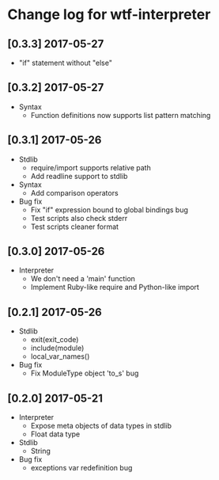 # Change log for wtf-interpreter

## [0.3.3] 2017-05-27
- "if" statement without "else"

## [0.3.2] 2017-05-27
- Syntax
  - Function definitions now supports
    list pattern matching

## [0.3.1] 2017-05-26
- Stdlib
  - require/import supports relative path
  - Add readline support to stdlib
- Syntax
  - Add comparison operators
- Bug fix
  - Fix "if" expression bound to global bindings bug
  - Test scripts also check stderr
  - Test scripts cleaner format

## [0.3.0] 2017-05-26
- Interpreter
  - We don't need a 'main' function
  - Implement Ruby-like require and Python-like import

## [0.2.1] 2017-05-26
- Stdlib
  - exit(exit\_code)
  - include(module)
  - local_var_names()
- Bug fix
  - Fix ModuleType object 'to_s' bug

## [0.2.0] 2017-05-21
- Interpreter
  - Expose meta objects of data types in stdlib
  - Float data type
- Stdlib
  - String
- Bug fix
  - exceptions var redefinition bug
